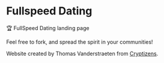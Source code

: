# Fullspeed Dating
🏆 FullSpeed Dating landing page

Feel free to fork, and spread the spirit in your communities!

Website created by Thomas Vanderstraeten from [Cryptizens](https://cryptizens.io).
